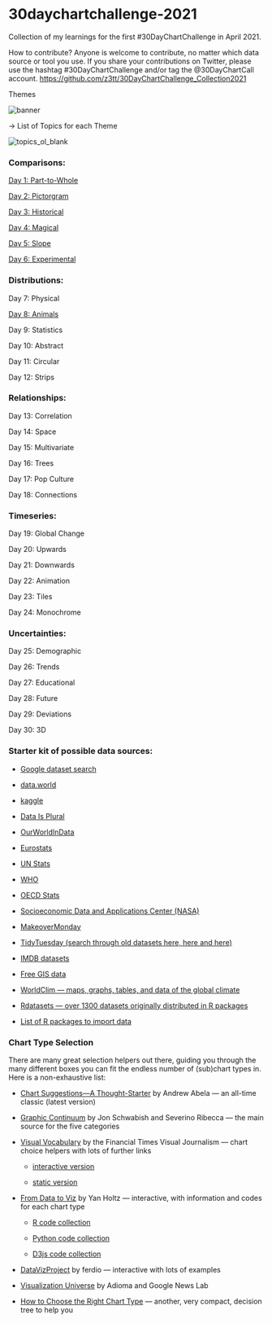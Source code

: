 # 30daychartchallenge-2021
Collection of my learnings for the first #30DayChartChallenge in April 2021.

How to contribute?
Anyone is welcome to contribute, no matter which data source or tool you use.
If you share your contributions on Twitter, please use the hashtag #30DayChartChallenge and/or tag the @30DayChartCall account.
https://github.com/z3tt/30DayChartChallenge_Collection2021

Themes

![banner](https://user-images.githubusercontent.com/62923332/145532114-fe5cba9e-00b9-4b85-a7b4-2ae828a990e3.png)



→ List of Topics for each Theme

![topics_ol_blank](https://user-images.githubusercontent.com/62923332/145532137-7edd23c8-ab10-412c-a37e-191bbea0ddaf.png)



### Comparisons:

[Day 1: Part-to-Whole](https://github.com/lk-learner/30daychartchallenge-2021/blob/main/30daychartchallenge_Day-1.png)

[Day 2: Pictorgram](https://github.com/lk-learner/30daychartchallenge-2021/blob/main/30daychartchallenge_Day-2.png)

[Day 3: Historical](https://github.com/lk-learner/30daychartchallenge-2021/blob/main/30daychartchallenge_Day-3.png)

[Day 4: Magical](https://github.com/lk-learner/30daychartchallenge-2021/blob/main/30daychartchallenge_Day-4.png)

[Day 5: Slope](https://github.com/lk-learner/30daychartchallenge-2021/blob/main/30daychartchallenge_Day-5.png)

[Day 6: Experimental](https://github.com/lk-learner/30daychartchallenge-2021/blob/main/30daychartchallenge_Day-6.png)

### Distributions:

Day 7: Physical

[Day 8: Animals](https://github.com/lk-learner/30daychartchallenge-2021/blob/main/30daychartchallenge_Day-8.png)

Day 9: Statistics

Day 10: Abstract

Day 11: Circular

Day 12: Strips

### Relationships:

Day 13: Correlation

Day 14: Space

Day 15: Multivariate

Day 16: Trees

Day 17: Pop Culture

Day 18: Connections

### Timeseries:

Day 19: Global Change

Day 20: Upwards

Day 21: Downwards

Day 22: Animation

Day 23: Tiles

Day 24: Monochrome

### Uncertainties:

Day 25: Demographic

Day 26: Trends

Day 27: Educational

Day 28: Future

Day 29: Deviations

Day 30: 3D

### Starter kit of possible data sources:

* [Google dataset search](https://datasetsearch.research.google.com/)

* [data.world](https://data.world/)

* [kaggle](https://www.kaggle.com/datasets)

* [Data Is Plural](https://docs.google.com/spreadsheets/d/1wZhPLMCHKJvwOkP4juclhjFgqIY8fQFMemwKL2c64vk/edit#gid=0)

* [OurWorldInData](https://ourworldindata.org/)

* [Eurostats](https://ec.europa.eu/eurostat)

* [UN Stats](https://unstats.un.org/home/)

* [WHO](https://www.who.int/data/collections)

* [OECD Stats](https://stats.oecd.org/)

* [Socioeconomic Data and Applications Center (NASA)](https://sedac.ciesin.columbia.edu/)

* [MakeoverMonday](https://www.makeovermonday.co.uk/data/)

* [TidyTuesday (search through old datasets here, here and here)](https://github.com/rfordatascience/tidytuesday/tree/master/data/2021)

* [IMDB datasets](https://www.imdb.com/interfaces/)

* [Free GIS data](http://freegisdata.rtwilson.com/)

* [WorldClim — maps, graphs, tables, and data of the global climate](https://worldclim.org/)

* [Rdatasets — over 1300 datasets originally distributed in R packages](https://vincentarelbundock.github.io/Rdatasets/datasets.html)

* [List of R packages to import data](https://www.computerworld.com/article/3109890/these-r-packages-import-sports-weather-stock-data-and-more.html)

### Chart Type Selection

There are many great selection helpers out there, guiding you through the many different boxes you can fit the endless number of (sub)chart types in. Here is a non-exhaustive list:

* [Chart Suggestions—A Thought-Starter](http://extremepresentation.com/wp-content/uploads/choosing-a-good-chart-09-1.pdf) by Andrew Abela — an all-time classic (latest version)

* [Graphic Continuum](https://policyviz.com/2014/09/09/graphic-continuum/) by Jon Schwabish and Severino Ribecca — the main source for the five categories

* [Visual Vocabulary](https://github.com/Financial-Times/chart-doctor/tree/main/visual-vocabulary) by the Financial Times Visual Journalism — chart choice helpers with lots of further links

  * [interactive version](https://www.ft.com/chart-doctor)
  
  * [static version](https://raw.githubusercontent.com/ft-interactive/chart-doctor/master/visual-vocabulary/poster.png)

* [From Data to Viz](https://www.data-to-viz.com/) by Yan Holtz — interactive, with information and codes for each chart type

  * [R code collection](https://www.r-graph-gallery.com/)

  * [Python code collection](https://www.python-graph-gallery.com/)

  * [D3js code collection](https://www.d3-graph-gallery.com/)

* [DataVizProject](https://datavizproject.com/) by ferdio — interactive with lots of examples

* [Visualization Universe](http://visualizationuniverse.com/) by Adioma and Google News Lab

* [How to Choose the Right Chart Type](https://activewizards.com/blog/how-to-choose-the-right-chart-type-infographic/) — another, very compact, decision tree to help you
